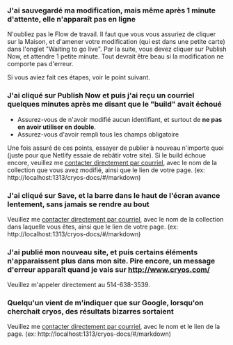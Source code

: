 ### J'ai sauvegardé ma modification, mais même après 1 minute d'attente, elle n'apparaît pas en ligne

N'oubliez pas le Flow de travail. Il faut que vous vous assuriez de cliquer sur la Maison, et d'amener votre modification (qui est dans une petite carte) dans l'onglet "Waiting to go live". Par la suite, vous devez cliquer sur Publish Now, et attendre 1 petite minute. Tout devrait être beau si la modification ne comporte pas d'erreur.

Si vous aviez fait ces étapes, voir le point suivant.

### J'ai cliqué sur Publish Now et puis j'ai reçu un courriel quelques minutes après me disant que le "build" avait échoué

- Assurez-vous de n'avoir modifié aucun identifiant, et surtout de **ne pas en avoir utiliser en double**.
- Assurez-vous d'avoir rempli tous les champs obligatoire

Une fois assuré de ces points, essayer de publier à nouveau n'importe quoi (juste pour que Netlify essaie de rebâtir votre site). Si le build échoue encore, veuillez me [contacter directement par courriel](mailto:felix.deblois@akiamarketing.ca), avec le nom de la collection que vous avez modifié, ainsi que le lien de votre page. (ex: http://localhost:1313/cryos-docs/#/markdown)

### J'ai cliqué sur Save, et la barre dans le haut de l'écran avance lentement, sans jamais se rendre au bout

Veuillez me [contacter directement par courriel](mailto:felix.deblois@akiamarketing.ca), avec le nom de la collection dans laquelle vous êtes, ainsi que le lien de votre page. (ex: http://localhost:1313/cryos-docs/#/markdown)

### J'ai publié mon nouveau site, et puis certains éléments n'apparaissent plus dans mon site. Pire encore, un message d'erreur apparaît quand je vais sur http://www.cryos.com/

Veuillez m'appeler directement au 514-638-3539.

### Quelqu'un vient de m'indiquer que sur Google, lorsqu'on cherchait cryos, des résultats bizarres sortaient

Veuillez me [contacter directement par courriel](mailto:felix.deblois@akiamarketing.ca), avec le nom et le lien de la page. (ex: http://localhost:1313/cryos-docs/#/markdown)

